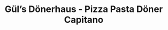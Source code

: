 ---
title: "Gül’s Dönerhaus - Pizza Pasta Döner Capitano"
url: /euskirchen/guels-doenerhaus-pizza-pasta-doener-capitano/
---